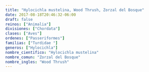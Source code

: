 ```yaml
---
title: "Hylocichla mustelina, Wood Thrush, Zorzal del Bosque"
date: 2017-08-18T20:46:32-06:00
draft: false
reinos: ["Animalia"]
divisiones: ["Chordata"]
clases: ["Aves"]
ordenes: ["Passeriformes"]
familias: ["Turdidae "]
generos: ["Hylocichla"]
nombre_cientifico: "Hylocichla mustelina"
nombre_comun: "Zorzal del Bosque"
nombre_ingles: "Wood Thrush"
---
```

